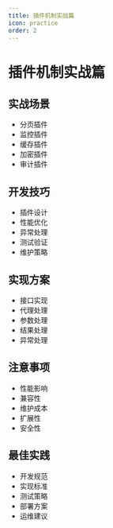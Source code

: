 ```yaml
---
title: 插件机制实战篇
icon: practice
order: 2
---
```


# 插件机制实战篇

## 实战场景
- 分页插件
- 监控插件
- 缓存插件
- 加密插件
- 审计插件

## 开发技巧
- 插件设计
- 性能优化
- 异常处理
- 测试验证
- 维护策略

## 实现方案
- 接口实现
- 代理处理
- 参数处理
- 结果处理
- 异常处理

## 注意事项
- 性能影响
- 兼容性
- 维护成本
- 扩展性
- 安全性

## 最佳实践
- 开发规范
- 实现标准
- 测试策略
- 部署方案
- 运维建议
